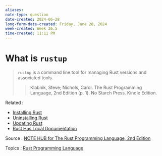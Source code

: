 ```yaml
---
aliases:
note-type: question
date-created: 2024-06-28
long-form-date-created: Friday, June 28, 2024
week-created: Week 26.5
time-created: 11:11 PM
---
```


# What is `rustup`

> `rustup` is a command line tool for managing Rust versions and associated tools.
>
> > Klabnik, Steve; Nichols, Carol. The Rust Programming Language, 2nd Edition (p. 1). No Starch Press. Kindle Edition.

Related :

- [Installing Rust](Installing%20Rust.md)
- [Uninstalling Rust](Uninstalling%20Rust.md)
- [Updating Rust](Updating%20Rust.md)
- [Rust Has Local Documentation](Rust%20Has%20Local%20Documentation.md)

Source : [NOTE HUB for The Rust Programming Language, 2nd Edition](NOTE%20HUB.md)

Topics : [Rust Programming Language](../../4-hub-notes-🚉/Rust.md)
